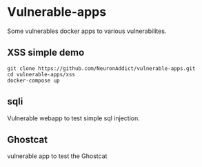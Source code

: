 # Vulnerable-apps

Some vulnerables docker apps to various vulnerabilites.

## XSS simple demo

```
git clone https://github.com/NeuronAddict/vulnerable-apps.git
cd vulnerable-apps/xss
docker-compose up
```


## sqli
Vulnerable webapp to test simple sql injection.

## Ghostcat

vulnerable app to test the Ghostcat 
